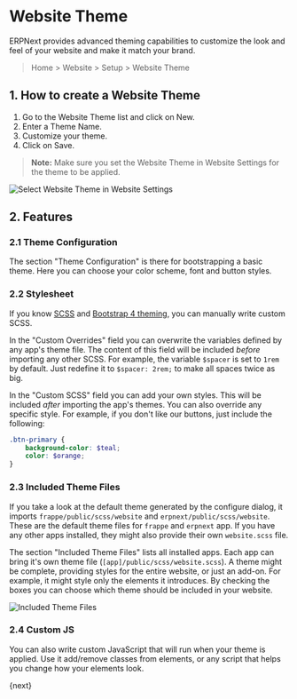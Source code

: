 <!-- add-breadcrumbs -->
# Website Theme

ERPNext provides advanced theming capabilities to customize the look and feel of
your website and make it match your brand.

> Home > Website > Setup > Website Theme

## 1. How to create a Website Theme

1. Go to the Website Theme list and click on New.
1. Enter a Theme Name.
2. Customize your theme.
3. Click on Save.

> **Note:** Make sure you set the Website Theme in Website Settings for the
> theme to be applied.

![Select Website Theme in Website Settings](/docs/assets/img/website/website-theme.png)

## 2. Features

### 2.1 Theme Configuration

The section "Theme Configuration" is there for bootstrapping a basic theme. Here
you can choose your color scheme, font and button styles.

### 2.2 Stylesheet

If you know [SCSS](https://sass-lang.com/guide) and [Bootstrap 4 theming](https://getbootstrap.com/docs/4.3/getting-started/theming/),
you can manually write custom SCSS. 

In the "Custom Overrides" field you can overwrite the variables defined by any
app's theme file. The content of this field will be included *before* importing
any other SCSS. For example, the variable `$spacer` is set to `1rem` by default.
Just redefine it to `$spacer: 2rem;` to make all spaces twice as big.

In the "Custom SCSS" field you can add your own styles. This will be included
*after* importing the app's themes. You can also override any specific style.
For example, if you don't like our buttons, just include the following:

```scss
.btn-primary {
    background-color: $teal;
    color: $orange;
}
```

### 2.3 Included Theme Files

If you take a look at the default theme generated by the configure dialog, it
imports `frappe/public/scss/website` and `erpnext/public/scss/website`. These
are the default theme files for `frappe` and `erpnext` app. If you have any other
apps installed, they might also provide their own `website.scss` file.

The section "Included Theme Files" lists all installed apps. Each app can bring
it's own theme file (`[app]/public/scss/website.scss`). A theme might be complete,
providing styles for the entire website, or just an add-on. For example, it might
style only the elements it introduces. By checking the boxes you can choose which
theme should be included in your website.

![Included Theme Files](/docs/assets/img/website/website-theme-included-theme-files.gif)

### 2.4 Custom JS

You can also write custom JavaScript that will run when your theme is applied.
Use it add/remove classes from elements, or any script that helps you change how
your elements look.

{next}
